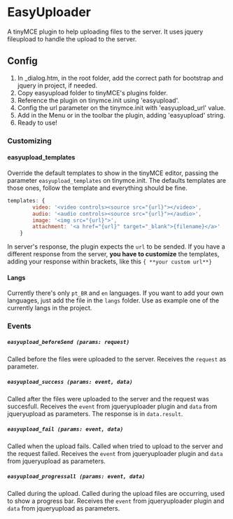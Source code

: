 # EasyUploader

A tinyMCE plugin to help uploading files to the server. It uses jquery fileupload to handle the upload to the server. 

## Config

1. In _dialog.htm, in the root folder, add the correct path for bootstrap and jquery in project, if needed.
2. Copy easyupload folder to tinyMCE's plugins folder.
3. Reference the plugin on tinymce.init using 'easyupload'.
4. Config the url parameter on the tinymce.init with 'easyupload_url' value.
5. Add in the Menu or in the toolbar the plugin, adding 'easyupload' string.
6. Ready to use!

### Customizing
#### easyupload_templates
Override the default templates to show in the tinyMCE editor, passing the parameter `easyupload_templates` on tinymce.init. The defaults templates are those ones, follow the template and everything should be fine.

```javascript
templates: {
		video: '<video controls><source src="{url}"></video>',
		audio: '<audio controls><source src="{url}"></audio>',
		image: '<img src="{url}">',
		attachment: '<a href="{url}" target="_blank">{filename}</a>'
	}
```
In server's response, the plugin expects the `url` to be sended. 
If you have a different response from the server, **you have to customize** the templates, adding your response within brackets, like this `{ **your custom url**}`


#### Langs
Currently there's only `pt_BR` and `en` languages. If you want to add your own languages, just add the file in the `langs` folder. Use as example one of the currently langs in the project.


### Events

##### `easyupload_beforeSend (params: request)`
Called before the files were uploaded to the server. Receives the `request` as parameter.

##### `easyupload_success (params: event, data)`
Called after the files were uploaded to the server and the request was succesfull. Receives the `event` from jqueryuploader plugin and `data` from jqueryupload as parameters. The response is in `data.result`.

##### `easyupload_fail (params: event, data)`
Called when the upload fails. Called when tried to upload to the server and the request failed. Receives the `event` from jqueryuploader plugin and `data` from jqueryupload as parameters.

##### `easyupload_progressall (params: event, data)`
Called during the upload. Called during the upload files are occurring, used to show a progress bar. Receives the `event` from jqueryuploader plugin and `data` from jqueryupload as parameters.


